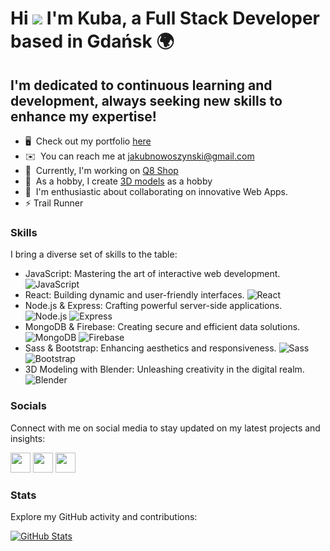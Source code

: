 Hi ![](https://user-images.githubusercontent.com/18350557/176309783-0785949b-9127-417c-8b55-ab5a4333674e.gif) I'm Kuba, a Full Stack Developer based in Gdańsk 🌍
========================================================================================================================================

I'm dedicated to continuous learning and development, always seeking new skills to enhance my expertise!
--------------------

* 🖥️  Check out my portfolio [here](http://kuba-nowoszynski.netlify.app/)
* ✉️  You can reach me at [jakubnowoszynski@gmail.com](mailto:jakubnowoszynski@gmail.com)
* 🚀  Currently, I'm working on [Q8 Shop](https://q8-shop.netlify.app/)
* 🧠  As a hobby, I create [3D models](https://drive.google.com/drive/folders/1y5exTaDpt0RujpaveeX_7a6rRfHbFcIV?usp=sharing) as a hobby
* 🤝  I'm enthusiastic about collaborating on innovative Web Apps.
* ⚡ Trail Runner


### Skills
I bring a diverse set of skills to the table:

- JavaScript: Mastering the art of interactive web development. ![JavaScript](https://raw.githubusercontent.com/danielcranney/readme-generator/main/public/icons/skills/javascript-colored.svg)
- React: Building dynamic and user-friendly interfaces. ![React](https://raw.githubusercontent.com/danielcranney/readme-generator/main/public/icons/skills/react-colored.svg)
- Node.js & Express: Crafting powerful server-side applications. ![Node.js](https://raw.githubusercontent.com/danielcranney/readme-generator/main/public/icons/skills/nodejs-colored.svg) ![Express](https://raw.githubusercontent.com/danielcranney/readme-generator/main/public/icons/skills/express-colored.svg)
- MongoDB & Firebase: Creating secure and efficient data solutions. ![MongoDB](https://raw.githubusercontent.com/danielcranney/readme-generator/main/public/icons/skills/mongodb-colored.svg) ![Firebase](https://raw.githubusercontent.com/danielcranney/readme-generator/main/public/icons/skills/firebase-colored.svg)
- Sass & Bootstrap: Enhancing aesthetics and responsiveness. ![Sass](https://raw.githubusercontent.com/danielcranney/readme-generator/main/public/icons/skills/sass-colored.svg) ![Bootstrap](https://raw.githubusercontent.com/danielcranney/readme-generator/main/public/icons/skills/bootstrap-colored.svg)
- 3D Modeling with Blender: Unleashing creativity in the digital realm. ![Blender](https://raw.githubusercontent.com/danielcranney/readme-generator/main/public/icons/skills/blender-colored.svg)

### Socials

Connect with me on social media to stay updated on my latest projects and insights:

<p align="left">
  <a href="https://www.facebook.com/jakub.nowoszynski/" target="_blank" rel="noreferrer"><img src="https://raw.githubusercontent.com/danielcranney/readme-generator/main/public/icons/socials/facebook.svg" width="32" height="32" /></a>
  <a href="https://www.github.com/Kuba-Nowoszynski" target="_blank" rel="noreferrer"><img src="https://raw.githubusercontent.com/danielcranney/readme-generator/main/public/icons/socials/github.svg" width="32" height="32" /></a>
  <a href="https://www.stackoverflow.com/users/19145692/kuba-nowoszyński" target="_blank" rel="noreferrer"><img src="https://raw.githubusercontent.com/danielcranney/readme-generator/main/public/icons/socials/stackoverflow.svg" width="32" height="32" /></a>
</p>

### Stats

Explore my GitHub activity and contributions:

<p align="left">
  <a href="https://github.com/Kuba-Nowoszynski" align="left"><img src="https://github-readme-stats.vercel.app/api?username=Kuba-Nowoszynski&show_icons=true&theme=dark&hide_border=true&locale=en" alt="GitHub Stats" /></a>
</p>
